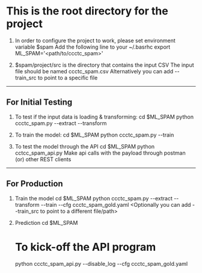 # This is the root directory for the project

1. In order to configure the project to work, please set environment variable $spam
   	Add the following line to your ~/.basrhc
		export ML_SPAM='<path/to/ccctc_spam>'

2. $spam/project/src is the directory that contains the input CSV
	The input file should be named ccctc_spam.csv
	Alternatively you can add --train_src <path> to point to a specific file


--------------------
For Initial Testing
--------------------

1. To test if the input data is loading & transforming:
	cd $ML_SPAM
	python ccctc_spam.py --extract --transform

2. To train the model:
	cd $ML_SPAM
	python ccctc_spam.py --train

3. To test the model through the API
	cd $ML_SPAM
	python cctcc_spam_api.py
	Make api calls with the payload through postman (or) other REST clients

--------------------
For Production
-------------------

1. Train the model
	cd $ML_SPAM
	python ccctc_spam.py --extract --transform --train --cfg ccctc_spam_gold.yaml
	<Optionally you can add --train_src to point to a different file/path>

2. Prediction
	cd $ML_SPAM
	# To kick-off the API program
	python ccctc_spam_api.py --disable_log --cfg ccctc_spam_gold.yaml
 
